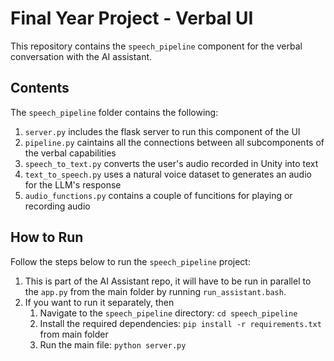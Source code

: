 # Final Year Project - Verbal UI

This repository contains the `speech_pipeline` component for the verbal conversation with the AI assistant.

## Contents

The `speech_pipeline` folder contains the following:

1. `server.py` includes the flask server to run this component of the UI
2. `pipeline.py` caintains all the connections between all subcomponents of the verbal capabilities
3. `speech_to_text.py` converts the user's audio recorded in Unity into text
4. `text_to_speech.py` uses a natural voice dataset to generates an audio for the LLM's response
5. `audio_functions.py` contains a couple of funcitions for playing or recording audio

## How to Run

Follow the steps below to run the `speech_pipeline` project:

1. This is part of the AI Assistant repo, it will have to be run in parallel to the `app.py` from the main folder by running `run_assistant.bash`.
2. If you want to run it separately, then 
   1. Navigate to the `speech_pipeline` directory: `cd speech_pipeline`
   2. Install the required dependencies: `pip install -r requirements.txt` from main folder
   3. Run the main file: `python server.py`

